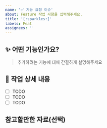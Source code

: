 ```yaml
---
name: '✅ 기능 요청 이슈'
about: Feature 작업 사항을 입력해주세요.
title: '[:sparkles:]'
labels: Feat
assignees: ''
---
```


## :sparkles: 어떤 기능인가요?

> 추가하려는 기능에 대해 간결하게 설명해주세요

<!-- 추가하려는 기능에 대해 적어주세요. -->

## :memo: 작업 상세 내용

-   [ ] TODO
-   [ ] TODO
-   [ ] TODO

## 참고할만한 자료(선택)

<!-- 참고할만한 자료가 없다면 삭제해주세요. -->
